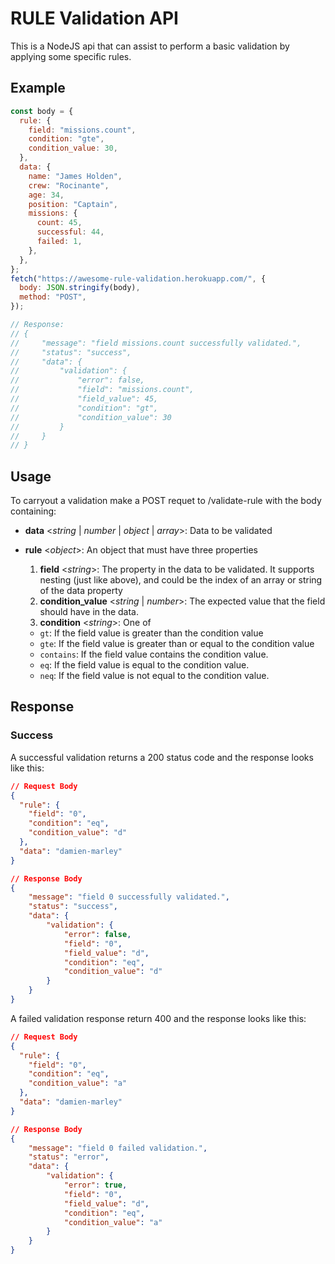 # RULE Validation API

This is a NodeJS api that can assist to perform a basic validation by applying some specific rules.

## Example

```js
const body = {
  rule: {
    field: "missions.count",
    condition: "gte",
    condition_value: 30,
  },
  data: {
    name: "James Holden",
    crew: "Rocinante",
    age: 34,
    position: "Captain",
    missions: {
      count: 45,
      successful: 44,
      failed: 1,
    },
  },
};
fetch("https://awesome-rule-validation.herokuapp.com/", {
  body: JSON.stringify(body),
  method: "POST",
});

// Response:
// {
//     "message": "field missions.count successfully validated.",
//     "status": "success",
//     "data": {
//         "validation": {
//             "error": false,
//             "field": "missions.count",
//             "field_value": 45,
//             "condition": "gt",
//             "condition_value": 30
//         }
//     }
// }
```

## Usage

To carryout a validation make a POST requet to /validate-rule with the body containing:

- **data** <_string_ | _number_ | _object_ | _array_>: Data to be validated

- **rule** <_object_>: An object that must have three properties
  1. **field** <_string_>: The property in the data to be validated. It supports nesting (just like above), and could be the index of an array or string of the data property
  2. **condition_value** <_string_ | _number_>: The expected value that the field should have in the data.
  3. **condition** <_string_>: One of
  - `gt`: If the field value is greater than the condition value
  - `gte`: If the field value is greater than or equal to the condition value
  - `contains`: If the field value contains the condition value.
  - `eq`: If the field value is equal to the condition value.
  - `neq`: If the field value is not equal to the condition value.

## Response

### Success

A successful validation returns a 200 status code and the response looks like this:

```json
// Request Body
{
  "rule": {
    "field": "0",
    "condition": "eq",
    "condition_value": "d"
  },
  "data": "damien-marley"
}

// Response Body
{
    "message": "field 0 successfully validated.",
    "status": "success",
    "data": {
        "validation": {
            "error": false,
            "field": "0",
            "field_value": "d",
            "condition": "eq",
            "condition_value": "d"
        }
    }
}
```

A failed validation response return 400 and the response looks like this:

```json
// Request Body
{
  "rule": {
    "field": "0",
    "condition": "eq",
    "condition_value": "a"
  },
  "data": "damien-marley"
}

// Response Body
{
    "message": "field 0 failed validation.",
    "status": "error",
    "data": {
        "validation": {
            "error": true,
            "field": "0",
            "field_value": "d",
            "condition": "eq",
            "condition_value": "a"
        }
    }
}
```
